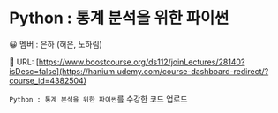 # Python : 통계 분석을 위한 파이썬

😀 멤버 : 은하 (허은, 노하림)

🔗 URL: [https://www.boostcourse.org/ds112/joinLectures/28140?isDesc=false](https://hanium.udemy.com/course-dashboard-redirect/?course_id=4382504)

`Python : 통계 분석을 위한 파이썬`를 수강한 코드 업로드
